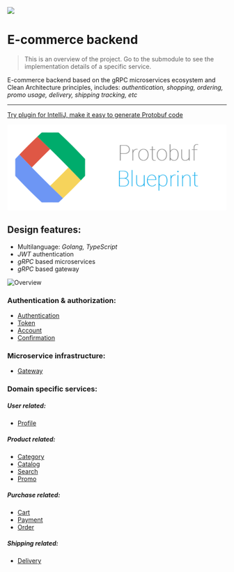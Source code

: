 <a href="https://www.buymeacoffee.com/numq"><img src="https://img.buymeacoffee.com/button-api/?text=Buy me a one way ticket&emoji=✈️&slug=numq&button_colour=5F7FFF&font_colour=ffffff&font_family=Inter&outline_colour=000000&coffee_colour=FFDD00" /></a>

# E-commerce backend

> This is an overview of the project. Go to the submodule to see the implementation details of a specific service.

E-commerce backend based on the gRPC microservices ecosystem and Clean Architecture principles, includes: _authentication, shopping, ordering, promo usage, delivery, shipping tracking, etc_

____

[Try plugin for IntelliJ, make it easy to generate Protobuf code](https://plugins.jetbrains.com/plugin/21792-protobuf-blueprint)

[![Protobuf Blueprint](https://github.com/numq/protobuf-blueprint-plugin/blob/master/media/logo.png)](https://plugins.jetbrains.com/plugin/21792-protobuf-blueprint)

## Design features:

- Multilanguage: *Golang, TypeScript*
- *JWT* authentication
- *gRPC* based microservices
- *gRPC* based gateway

![Overview](./media/ecommerce-backend-overview.png)

### Authentication & authorization:

- [Authentication](https://github.com/numq/ecommerce-backend/tree/master/authentication)
- [Token](https://github.com/numq/ecommerce-backend/tree/master/token)
- [Account](https://github.com/numq/ecommerce-backend/tree/master/account)
- [Confirmation](https://github.com/numq/ecommerce-backend/tree/master/confirmation)

### Microservice infrastructure:

- [Gateway](https://github.com/numq/ecommerce-backend/tree/master/gateway)

### Domain specific services:

##### User related:

- [Profile](https://github.com/numq/ecommerce-backend/tree/master/profile)

##### Product related:

- [Category](https://github.com/numq/ecommerce-backend/tree/master/category)
- [Catalog](https://github.com/numq/ecommerce-backend/tree/master/catalog)
- [Search](https://github.com/numq/ecommerce-backend/tree/master/search)
- [Promo](https://github.com/numq/ecommerce-backend/tree/master/promo)

##### Purchase related:

- [Cart](https://github.com/numq/ecommerce-backend/tree/master/cart)
- [Payment](https://github.com/numq/ecommerce-backend/tree/master/payment)
- [Order](https://github.com/numq/ecommerce-backend/tree/master/order)

##### Shipping related:

- [Delivery](https://github.com/numq/ecommerce-backend/tree/master/delivery)
